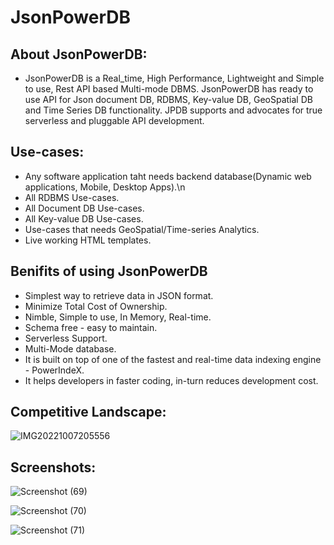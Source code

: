# JsonPowerDB

## About JsonPowerDB:
- JsonPowerDB is a Real_time, High Performance, Lightweight and Simple to use, Rest API based Multi-mode DBMS. JsonPowerDB has ready to use API for Json document DB, RDBMS, Key-value DB, GeoSpatial DB and Time Series DB functionality. JPDB supports and advocates for true serverless and pluggable API development.

## Use-cases:
- Any software application taht needs backend database(Dynamic web applications, Mobile, Desktop Apps).\n
- All RDBMS Use-cases.
- All Document DB Use-cases.
- All Key-value DB Use-cases.
- Use-cases that needs GeoSpatial/Time-series Analytics.
- Live working HTML templates.

## Benifits of using JsonPowerDB
- Simplest way to retrieve data in JSON format.
- Minimize Total Cost of Ownership.
- Nimble, Simple to use, In Memory, Real-time.
- Schema free - easy to maintain.
- Serverless Support.
- Multi-Mode database.
- It is built on top of one of the fastest and real-time data indexing engine - PowerIndeX.
- It helps developers in faster coding, in-turn reduces development cost.

## Competitive Landscape:

![IMG20221007205556](https://user-images.githubusercontent.com/92966545/194700506-ebe54a1a-2bc3-4e5c-b234-2c368be51659.jpg)


## Screenshots:

![Screenshot (69)](https://user-images.githubusercontent.com/92966545/194700084-ace03b72-099b-4763-b6ed-2a0e5e0f1af6.png)

![Screenshot (70)](https://user-images.githubusercontent.com/92966545/194700115-864253a0-521b-4fad-8efc-1c59f0fc4bed.png)

![Screenshot (71)](https://user-images.githubusercontent.com/92966545/194700145-7e472519-9747-44e1-b651-9d62260947a2.png)
